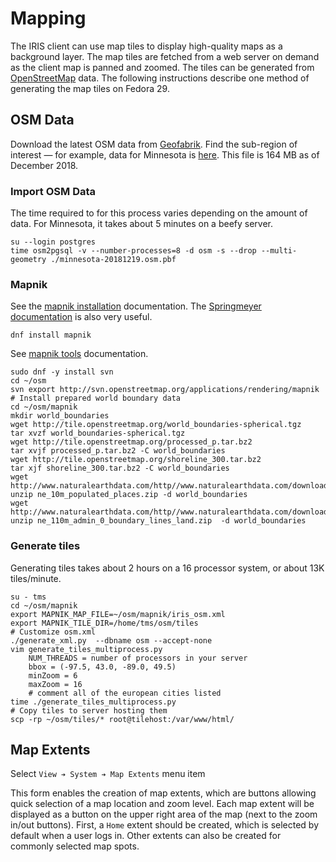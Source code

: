 # Mapping

The IRIS client can use map tiles to display high-quality maps as a background
layer.  The map tiles are fetched from a web server on demand as the client map
is panned and zoomed.  The tiles can be generated from [OpenStreetMap] data.
The following instructions describe one method of generating the map tiles on
Fedora 29.

## OSM Data

Download the latest OSM data from [Geofabrik].  Find the sub-region of interest
— for example, data for Minnesota is [here].  This file is 164 MB as of December
2018.

### Import OSM Data

The time required to for this process varies depending on the amount of data.
For Minnesota, it takes about 5 minutes on a beefy server.

```
su --login postgres
time osm2pgsql -v --number-processes=8 -d osm -s --drop --multi-geometry ./minnesota-20181219.osm.pbf
```

### Mapnik

See the [mapnik installation] documentation.  The [Springmeyer documentation] is
also very useful.

```
dnf install mapnik
```

See [mapnik tools] documentation.

```
sudo dnf -y install svn
cd ~/osm
svn export http://svn.openstreetmap.org/applications/rendering/mapnik
# Install prepared world boundary data
cd ~/osm/mapnik
mkdir world_boundaries
wget http://tile.openstreetmap.org/world_boundaries-spherical.tgz
tar xvzf world_boundaries-spherical.tgz
wget http://tile.openstreetmap.org/processed_p.tar.bz2
tar xvjf processed_p.tar.bz2 -C world_boundaries
wget http://tile.openstreetmap.org/shoreline_300.tar.bz2
tar xjf shoreline_300.tar.bz2 -C world_boundaries
wget http://www.naturalearthdata.com/http//www.naturalearthdata.com/download/10m/cultural/ne_10m_populated_places.zip
unzip ne_10m_populated_places.zip -d world_boundaries
wget http://www.naturalearthdata.com/http//www.naturalearthdata.com/download/110m/cultural/ne_110m_admin_0_boundary_lines_land.zip
unzip ne_110m_admin_0_boundary_lines_land.zip  -d world_boundaries
```

### Generate tiles

Generating tiles takes about 2 hours on a 16 processor system, or about 13K
tiles/minute.

```
su - tms
cd ~/osm/mapnik
export MAPNIK_MAP_FILE=~/osm/mapnik/iris_osm.xml
export MAPNIK_TILE_DIR=/home/tms/osm/tiles
# Customize osm.xml
./generate_xml.py  --dbname osm --accept-none
vim generate_tiles_multiprocess.py
	NUM_THREADS = number of processors in your server
	bbox = (-97.5, 43.0, -89.0, 49.5)
	minZoom = 6
	maxZoom = 16
	# comment all of the european cities listed
time ./generate_tiles_multiprocess.py
# Copy tiles to server hosting them
scp -rp ~/osm/tiles/* root@tilehost:/var/www/html/
```

## Map Extents

Select `View ➔ System ➔ Map Extents` menu item

This form enables the creation of map extents, which are buttons allowing quick
selection of a map location and zoom level.  Each map extent will be displayed
as a button on the upper right area of the map (next to the zoom in/out
buttons).  First, a `Home` extent should be created, which is selected by
default when a user logs in.  Other extents can also be created for commonly
selected map spots.


[Geofabrik]: http://download.geofabrik.de
[here]: http://download.geofabrik.de/north-america/us/minnesota.html
[mapnik installation]: https://github.com/mapnik/mapnik/wiki/Mapnik-Installation
[mapnik tools]: https://github.com/mapnik/mapnik/blob/v2.2.0/INSTALL.md
[OpenStreetMap]: http://openstreetmap.org
[Springmeyer documentation]: https://gist.github.com/springmeyer/3427021
